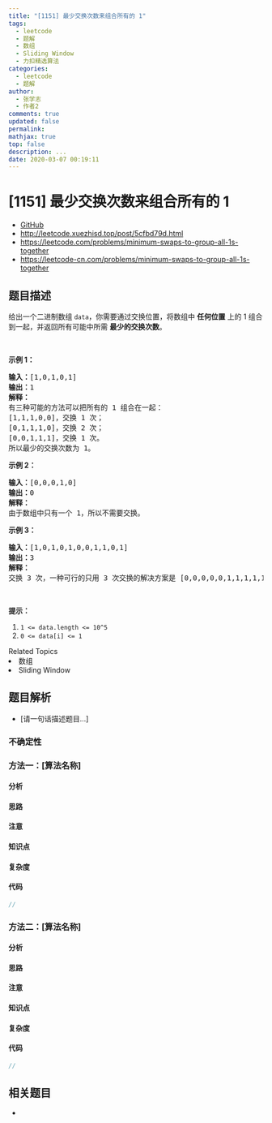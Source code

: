 ```yaml
---
title: "[1151] 最少交换次数来组合所有的 1"
tags:
  - leetcode
  - 题解
  - 数组
  - Sliding Window
  - 力扣精选算法
categories:
  - leetcode
  - 题解
author:
  - 张学志
  - 作者2
comments: true
updated: false
permalink:
mathjax: true
top: false
description: ...
date: 2020-03-07 00:19:11
---
```



# [1151] 最少交换次数来组合所有的 1
* [GitHub](https://github.com/algoboy101/LeetCodeCrowdsource/tree/master/_posts/QA/%5B1151%5D%20%E6%9C%80%E5%B0%91%E4%BA%A4%E6%8D%A2%E6%AC%A1%E6%95%B0%E6%9D%A5%E7%BB%84%E5%90%88%E6%89%80%E6%9C%89%E7%9A%84%201.md)
* http://leetcode.xuezhisd.top/post/5cfbd79d.html
* https://leetcode.com/problems/minimum-swaps-to-group-all-1s-together
* https://leetcode-cn.com/problems/minimum-swaps-to-group-all-1s-together


## 题目描述

<p>给出一个二进制数组&nbsp;<code>data</code>，你需要通过交换位置，将数组中 <strong>任何位置</strong> 上的 1 组合到一起，并返回所有可能中所需&nbsp;<strong>最少的交换次数</strong>。</p>

<p>&nbsp;</p>

<p><strong>示例 1：</strong></p>

<pre><strong>输入：</strong>[1,0,1,0,1]
<strong>输出：</strong>1
<strong>解释： </strong>
有三种可能的方法可以把所有的 1 组合在一起：
[1,1,1,0,0]，交换 1 次；
[0,1,1,1,0]，交换 2 次；
[0,0,1,1,1]，交换 1 次。
所以最少的交换次数为 1。
</pre>

<p><strong>示例 2：</strong></p>

<pre><strong>输入：</strong>[0,0,0,1,0]
<strong>输出：</strong>0
<strong>解释： </strong>
由于数组中只有一个 1，所以不需要交换。
</pre>

<p><strong>示例 3：</strong></p>

<pre><strong>输入：</strong>[1,0,1,0,1,0,0,1,1,0,1]
<strong>输出：</strong>3
<strong>解释：</strong>
交换 3 次，一种可行的只用 3 次交换的解决方案是 [0,0,0,0,0,1,1,1,1,1,1]。
</pre>

<p>&nbsp;</p>

<p><strong>提示：</strong></p>

<ol>
	<li><code>1 &lt;= data.length &lt;= 10^5</code></li>
	<li><code>0 &lt;= data[i] &lt;= 1</code></li>
</ol>
<div><div>Related Topics</div><div><li>数组</li><li>Sliding Window</li></div></div>


## 题目解析
* [请一句话描述题目...]

### 不确定性


### 方法一：[算法名称]

#### 分析

#### 思路

#### 注意

#### 知识点

#### 复杂度

#### 代码

```cpp
//
```


### 方法二：[算法名称]

#### 分析

#### 思路

#### 注意

#### 知识点

#### 复杂度

#### 代码

```cpp
//
```


## 相关题目
* 
